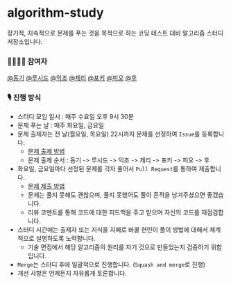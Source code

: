 # algorithm-study

장기적, 지속적으로 문제를 푸는 것을 목적으로 하는 코딩 테스트 대비 알고리즘 스터디 저장소입니다.

### 👨‍👩‍👦‍👦 참여자

[@동기](https://github.com/donggi-lee-bit)
[@루시드](https://github.com/leejohy-0223)
[@익조](https://github.com/ikjo93)
[@제리](https://github.com/jeremy0405)
[@포키](https://github.com/Seokho-Ham)
[@피오](https://github.com/NB993)
[@후](https://github.com/who-hoo)

### 🎙 진행 방식

- 스터디 모임 일시 : 매주 수요일 오후 9시 30분
- 문제 푸는 날 : 매주 화요일, 금요일
- 문제 출제자는 전 날(월요일, 목요일) 22시까지 문제를 선정하여 `Issue`를 등록합니다.
  - [문제 출제 방법](https://github.com/who-hoo/algorithm-study/blob/main/docs/how_to_create_issue.md)
  - 문제 출제 순서 : 동기 -> 루시드 -> 익조 -> 제리 -> 포키 -> 피오 -> 후
- 화요일, 금요일마다 선정된 문제를 각자 풀어서 `Pull Request`를 통하여 제출합니다.
  - [문제 제출 방법](https://github.com/who-hoo/algorithm-study/blob/main/docs/how_to_create_pr.md)
  - 문제는 풀지 못해도 괜찮으며, 풀지 못했어도 풀이 흔적을 남겨주셨으면 좋겠습니다.
  - 리뷰 코멘트를 통해 코드에 대한 피드백을 주고 받으며 자신의 코드를 재점검합니다.
- 스터디 시간에는 출제자 또는 지식을 지혜로 바꿀 현인이 풀이 방법에 대해서 체계적으로 설명하도록 노력합니다.
  - 기술 면접에서 해당 알고리즘의 원리를 자기 것으로 만들었는지 검증하기 위함입니다.
- `Merge`는 스터디 후에 일괄적으로 진행합니다. (`Squash and merge`로 진행)
- 개선 사항은 언제든지 자유롭게 토론합니다.
